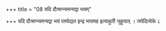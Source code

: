 +++
title = "08 यदि दौःष्वप्न्यमन्यद्वा भयम्"

+++
यदि दौःष्वप्न्यमन्यद्वा भयं पश्येद्यत इन्द्र भयामह इत्याहुती जुहुयात् । जपेदित्येके ८